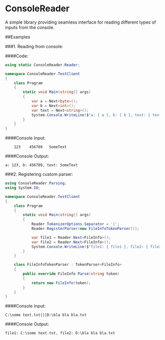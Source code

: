# ConsoleReader
A simple library providing seamless interface for reading different types of inputs from the console.

##Examples

###1. Reading from console:

####Code:

```csharp
using static ConsoleReader.Reader;

namespace ConsoleReader.TestClient
{
    class Program
    {
        static void Main(string[] args)
        {
            var a = Next<byte>();
            var b = Next<int>();
            var text = Next<string>();
            System.Console.WriteLine($"a: { a }, b: { b }, text: { text }");
        }
    }
}
```

####Console Input:

```
    123    456789   SomeText
```

####Console Output:

```
a: 123, b: 456789, text: SomeText
```

###2. Registering custom parser:

```csharp
using ConsoleReader.Parsing;
using System.IO;

namespace ConsoleReader.TestClient
{
    class Program
    {
        static void Main(string[] args)
        {
            Reader.TokenizerOptions.Separator = '|';
            Reader.RegisterParser(new FileInfoTokenParser());

            var file1 = Reader.Next<FileInfo>();
            var file2 = Reader.Next<FileInfo>();
            System.Console.WriteLine($"file1: { file1 }, file2: { file2 }");
        }
    }

    class FileInfoTokenParser : TokenParser<FileInfo>
    {
        public override FileInfo Parse(string token)
        {
            return new FileInfo(token);
        }
    }
}

```

####Console Input:

```
C:\some text.txt|||D:\bla bla bla.txt
```

####Console Output:

```
file1: C:\some text.txt, file2: D:\bla bla bla.txt
```

